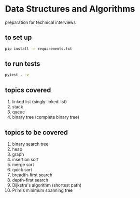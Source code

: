 # Data Structures and Algorithms

preparation for technical interviews

## to set up

```bash
pip install -r requirements.txt
```

## to run tests

```bash
pytest . -v
```

## topics covered

1. linked list (singly linked list)
2. stack
3. queue
4. binary tree (complete binary tree)

## topics to be covered

1. binary search tree
2. heap
3. graph
4. insertion sort
5. merge sort
6. quick sort
7. breadth-first search
8. depth-first search
9. Dijkstra's algorithm (shortest path)
10. Prim's minimum spanning tree
